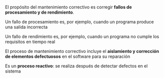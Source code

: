 El propósito del mantenimiento correctivo es corregir **fallos de procesamiento y de rendimiento**.

Un fallo de procesamiento es, por ejemplo, cuando un programa produce una salida incorrecta

Un fallo de rendimiento es, por ejemplo, cuando un programa no cumple los requisitos en tiempo real

El proceso de mantenimiento correctivo incluye el **aislamiento y corrección de elementos defectuosos** en el software para su reparación

Es un **proceso reactivo**: se realiza después de detectar defectos en el sistema